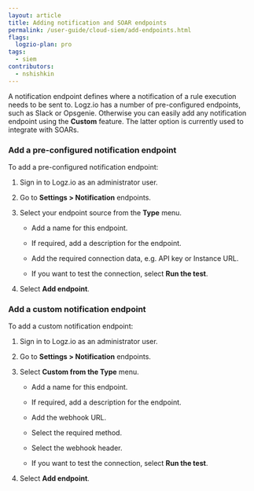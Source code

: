 ```yaml
---
layout: article
title: Adding notification and SOAR endpoints
permalink: /user-guide/cloud-siem/add-endpoints.html
flags:
  logzio-plan: pro
tags:
  - siem
contributors:
  - nshishkin
---
```


A notification endpoint defines where a notification of a rule execution needs to be sent to. Logz.io has a number of pre-configured endpoints, such as Slack or Opsgenie. Otherwise you can easily add any notification endpoint using the **Custom** feature. The latter option is currently used to integrate with SOARs.

### Add a pre-configured notification endpoint

To add a pre-configured notification endpoint:

1. Sign in to Logz.io as an administrator user.

2. Go to **Settings > Notification** endpoints.

3. Select your endpoint source from the **Type** menu.

   * Add a name for this endpoint.

   * If required, add a description for the endpoint.

   * Add the required connection data, e.g. API key or Instance URL.

   * If you want to test the connection, select **Run the test**.

4. Select **Add endpoint**.

### Add a custom notification endpoint

To add a custom notification endpoint:


1. Sign in to Logz.io as an administrator user.

2. Go to **Settings > Notification** endpoints.

3. Select **Custom from the Type** menu.

   * Add a name for this endpoint.

   * If required, add a description for the endpoint.

   * Add the webhook URL.

   * Select the required method.

   * Select the webhook header.

   * If you want to test the connection, select **Run the test**.

4. Select **Add endpoint**.